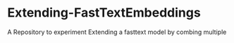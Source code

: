 # Extending-FastTextEmbeddings
A Repository to experiment Extending a fasttext model by combing multiple

